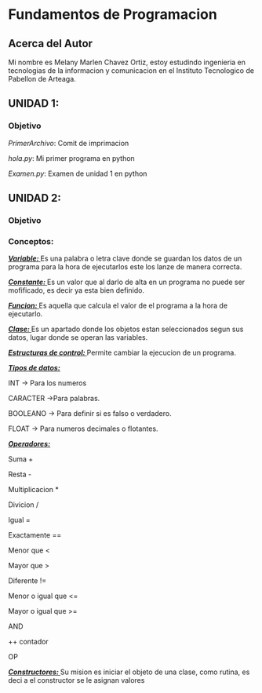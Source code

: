 # Fundamentos de Programacion 

## Acerca del Autor
Mi nombre es Melany Marlen Chavez Ortiz, estoy estudindo ingenieria en tecnologias de la informacion y comunicacion en el Instituto Tecnologico de Pabellon de Arteaga.



## UNIDAD 1:
### Objetivo

*PrimerArchivo*: Comit de imprimacion

*hola.py*: Mi primer programa en python

*Examen.py*: Examen de unidad 1 en python

## UNIDAD 2:

### Objetivo

### Conceptos:

<u><b>*Variable:* </u></b> 
Es una palabra o letra clave donde se guardan los datos de un programa para la hora de ejecutarlos este los lanze de manera correcta.


<u><b>*Constante:* </u></b> 
Es un valor que al darlo de alta en un programa no puede ser mofificado, es decir ya esta bien definido.


<u><b>*Funcion:* </u></b> 
Es aquella que calcula el valor de el programa a la hora de ejecutarlo.


<u><b>*Clase:* </u></b> 
Es un apartado donde los objetos estan seleccionados segun sus datos, lugar donde se operan las variables.


<u><b>*Estructuras de control:* </u></b> 
Permite cambiar la ejecucion de un programa.




<u><b>*Tipos de datos:*</u></b> 

INT -> Para los numeros

CARACTER ->Para palabras.

BOOLEANO -> Para definir si es falso o verdadero.

FLOAT -> Para numeros decimales o flotantes.


<u><b>*Operadores:* </u></b> 

Suma +

Resta -

Multiplicacion *

Divicion /

Igual =

Exactamente ==

Menor que <

Mayor que >

Diferente !=

Menor o igual que <=

Mayor o igual que >=

AND

++ contador

OP



<u><b>*Constructores:* </u></b> 
Su mision es iniciar el objeto de una clase, como rutina, es deci a el constructor se le asignan valores 